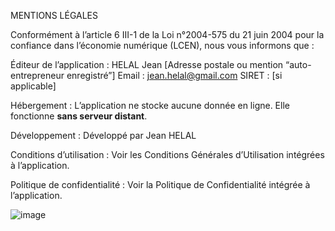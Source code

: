 MENTIONS LÉGALES

Conformément à l’article 6 III-1 de la Loi n°2004-575 du 21 juin 2004 pour la confiance dans l’économie numérique (LCEN), nous vous informons que :

Éditeur de l’application :
HELAL Jean
[Adresse postale ou mention “auto-entrepreneur enregistré”]
Email : jean.helal@gmail.com
SIRET : [si applicable]

Hébergement :
L’application ne stocke aucune donnée en ligne. Elle fonctionne **sans serveur distant**.

Développement :
Développé par Jean HELAL

Conditions d’utilisation :
Voir les Conditions Générales d’Utilisation intégrées à l’application.

Politique de confidentialité :
Voir la Politique de Confidentialité intégrée à l’application.


![image](https://github.com/user-attachments/assets/a414e2f8-ea8a-40dd-833a-2fa609392128)
